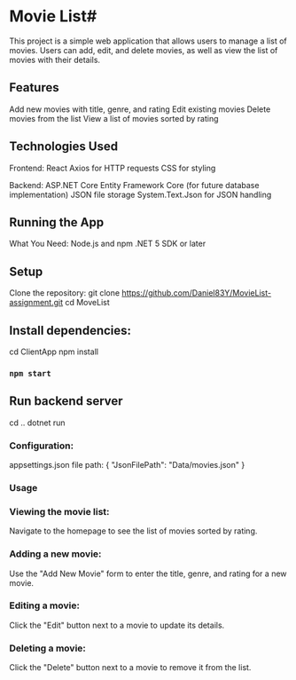 # Movie List#
This project is a simple web application that allows users to manage a list of movies. Users can add, edit, and delete movies, as well as view the list of movies with their details.

## Features
Add new movies with title, genre, and rating
Edit existing movies
Delete movies from the list
View a list of movies sorted by rating

## Technologies Used
Frontend:
React
Axios for HTTP requests
CSS for styling

Backend:
ASP.NET Core
Entity Framework Core (for future database implementation)
JSON file storage
System.Text.Json for JSON handling

## Running the App
What You Need:
Node.js and npm
.NET 5 SDK or later

## Setup
Clone the repository:
git clone https://github.com/Daniel83Y/MovieList-assignment.git
cd MoveList

## Install dependencies:
cd ClientApp
npm install

### `npm start`

## Run backend server
cd .. 
dotnet run


### Configuration:
appsettings.json file path:
{
  "JsonFilePath": "Data/movies.json"
}


### Usage
### Viewing the movie list:
Navigate to the homepage to see the list of movies sorted by rating.
### Adding a new movie:
Use the "Add New Movie" form to enter the title, genre, and rating for a new movie.
### Editing a movie:
Click the "Edit" button next to a movie to update its details.
### Deleting a movie:
Click the "Delete" button next to a movie to remove it from the list.